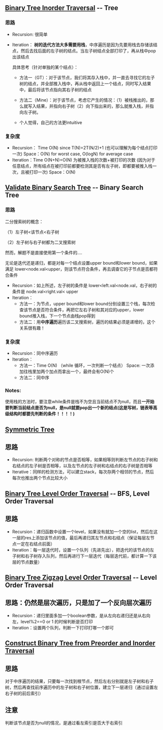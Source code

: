 ## [Binary Tree Inorder Traversal](https://leetcode.com/problems/binary-tree-inorder-traversal) -- Tree

### 思路

- Recursion: 很简单

- Iteration： **树的迭代方法大多需要用栈**，中序遍历是因为先要用栈去存储该结点，然后去找后面的左子树的结点。当左子树结点全部打印了，再从栈中pop出该结点

  具体思考（针对单独的某个结点）：

  - 方法一（GT）：对于该节点，我们将其存入栈中，并一直去寻找它的左子树的结点，并全部推入栈中，再从栈中返回上一个结点，同时写入结果中，最后将该节点指向其右子树的结点
  - 方法二（Mine）：对于该节点，考虑它产生的情况：（1）被栈推出的，那么就写入结果，并指向右子树（2）向下指出来的，那么就推入栈，并指向左子树。

  - 个人觉得，自己的方法更Intuitive

### 复杂度

- Recursion： Time O(N) since T(N)=2T(N/2)+1 (也可以理解为每个结点打印一次) Space：O(N) for worst case, O(logN) for average case
- Iteration：Time O(N+N)=O(N) 为被推入栈的次数+被打印的次数 (因为对于任意结点，所有结点在被打印前都要检测其是否有左子树，即都要被推入栈一次，且被打印一次) Space：O(N)



## [Validate Binary Search Tree](https://leetcode.com/problems/validate-binary-search-tree) -- Binary Search Tree

### 思路

二分搜索树的概念：

（1）左子树<该节点<右子树

（2）左子树与右子树都为二叉搜索树

然而，解题不是直接使用第一个条件的....

无论是迭代还是递归，都是对每一个结点设置upper bound和lower bound，如果满足 lower<node.val<upper，则该节点符合条件，再去调查它的子节点是否都符合条件

- Recursion：如上所述，左子树的条件是 lower<left.val<node.val，右子树的条件是 node.val<right.val< upper
- Iteration：
  - 方法一：为节点，upper bound和lower bound分别设置三个栈，每次检查该节点是否符合条件，再把它左右子树和其对应的upper，lower bound推入栈，下一个节点由栈pop得到
  - 方法二：用**中序遍历**遍历该二叉搜索树，遍历的结果必须是递增的，这个关系很有趣！

### 复杂度

- Recursion：同中序遍历
- Iteration：
  - 方法一：Time O(N) （while 循环，一次判断一个结点） Space: 一次添加往栈里加两个加点而拿出一个，最终会有O(N)个
  - 方法二：同中序



### Notes:

使用栈的方法时，要注意while条件是栈不为空且当前结点不为null，而且**一开始要判断当前结点是否为null，是null就要pop出一个新的结点(这是写树，链表等高级结构时都要先判断的条件！！！！)**





## [Symmetric Tree](https://leetcode.com/problems/symmetric-tree)  

## 思路

- Recursion: 判断两个对称的节点是否相等，如果相等则判断左节点的右子树和右结点的左子树是否相等，以及左节点的左子树和右结点的右子树是否相等
- Iterative：同样的检测方法，可以建立stack，每次存两个相邻的节点，然后每次也推出两个节点比较大小



## [Binary Tree Level Order Traversal](https://leetcode.com/problems/binary-tree-level-order-traversal) -- BFS, Level Order Traversal

## 思路

- Recursion：递归函数中设置一个level，如果没有就加一个空的list，然后在这一层的res上添加该节点的值，最后再递归其左节点和右结点（保证每层左节点一定在右结点前面）
- Iteration：每一层迭代时，设置一个队列（先进先出），把迭代的该节点的左子树和右子树存入队列，然后再进行下一层迭代（每层迭代前，都计算一下该层的节点数量）

## 

## [Binary Tree Zigzag Level Order Traversal](https://leetcode.com/problems/binary-tree-zigzag-level-order-traversal)  -- Level Order Traversal

## 思路：仍然是层次遍历，只是加了一个反向层次遍历

- Recursion：递归里面多加一个boolean参数，是从左向右递归还是从右向左，level%2==0 or 1 的时候判断是否打印
- Iteration：设置两个队列，判断一下打印打哪一个即可



## [Construct Binary Tree from Preorder and Inorder Traversal](https://leetcode.com/problems/construct-binary-tree-from-preorder-and-inorder-traversal) 

## 思路

对于中序遍历的结果，只要每一次找到根节点，然后左右分别就是左子树和右子树，然后再查找前序遍历中的左子树和右子树位置，建立下一层递归（通过设置左右子树的前后索引）

## 注意

判断该节点是否为null的情况，是通过看左索引是否大于右索引



